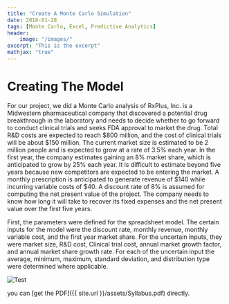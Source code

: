 ```yaml
---
title: "Create A Monte Carlo Simulation"
date: 2018-01-28
tags: [Monte Carlo, Excel, Predictive Analytics]
header:
    image: "/images/"
excerpt: "This is the excerpt"
mathjax: "true"
---
```


# Creating The Model


For our project, we did a Monte Carlo analysis of RxPlus, Inc. is a Midwestern pharmaceutical company that discovered a potential drug breakthrough in the laboratory and needs to decide whether to go forward to conduct clinical trials and seeks FDA approval to market the drug. Total R&D costs are expected to reach $800 million, and the cost of clinical trials will be about $150 million. The current market size is estimated to be 2 million people and is expected to grow at a rate of 3.5% each year. In the first year, the company estimates gaining an 8% market share, which is anticipated to grow by 25% each year. It is difficult to estimate beyond five years because new competitors are expected to be entering the market. A monthly prescription is anticipated to generate revenue of $140 while incurring variable costs of $40. A discount rate of 8% is assumed for computing the net present value of the project. The company needs to know how long it will take to recover its fixed expenses and the net present value over the first five years.


First, the parameters were defined for the spreadsheet model. The certain inputs for the model were the discount rate, monthly revenue, monthly variable cost, and the first year market share. For the uncertain inputs, they were market size, R&D cost, Clinical trial cost, annual market growth factor, and annual market share growth rate. For each of the uncertain input the average, minimum, maximum, standard deviation, and distribution type were determined where applicable.

<img src="{{ site.url }}{{ site.baseurl }}/images/MonteCarlo/MonteCarlo1.png" alt="Test">


you can [get the PDF]({{ site.url }}/assets/Syllabus.pdf) directly.
